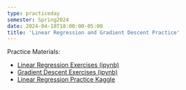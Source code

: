 ```yaml
---
type: practiceday
semester: Spring2024
date: 2024-04-10T18:00:00-05:00
title: 'Linear Regression and Gradient Descent Practice'
---
```

Practice Materials:
- [Linear Regression Exercises (ipynb)](http://example.com)
- [Gradient Descent Exercises (ipynb)](http://example.com)
- [Linear Regression Practice Kaggle](https://www.kaggle.com/code/koryrosen/linear-regression)

